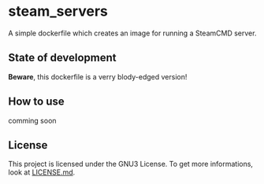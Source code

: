 # steam_servers
A simple dockerfile which creates an image for running a SteamCMD server.

## State of development
**Beware**, this dockerfile is a verry blody-edged version!

## How to use
comming soon

## License
This project is licensed under the GNU3 License.
To get more informations, look at [LICENSE.md](LICENSE.md).
